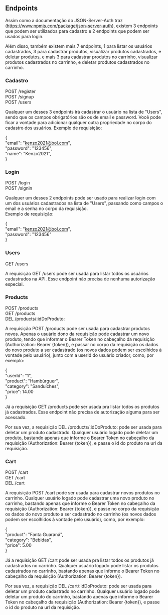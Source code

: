 ## Endpoints

Assim como a documentação do JSON-Server-Auth traz (https://www.npmjs.com/package/json-server-auth), existem 3 endpoints que podem ser utilizados para cadastro e 2 endpoints que podem ser usados para login.

Além disso, também existem mais 7 endpoints, 1 para listar os usuários cadastrados, 3 para cadastrar produtos, visualizar produtos cadastrados, e deletar produtos, e mais 3 para cadastrar produtos no carrinho, visualizar produtos cadastrados no carrinho, e deletar produtos cadastrados no carrinho.

### Cadastro

POST /register <br/>
POST /signup <br/>
POST /users

Qualquer um desses 3 endpoints irá cadastrar o usuário na lista de "Users", sendo que os campos obrigatórios são os de email e password.
Você pode ficar a vontade para adicionar qualquer outra propriedade no corpo do cadastro dos usuários.
Exemplo de requisição:

{ <br/>
"email": "kenzo2021@bol.com", <br/>
"password": "123456", <br/>
"name": "Kenzo2021", <br/>
}

### Login

POST /login <br/>
POST /signin

Qualquer um desses 2 endpoints pode ser usado para realizar login com um dos usuários cadastrados na lista de "Users", passando como campos o email e a senha no corpo da requisição. <br/>
Exemplo de requisição:

{ <br/>
"email": "kenzo2021@bol.com", <br/>
"password": "123456" <br/>
}

### Users

GET /users

A requisição GET /users pode ser usada para listar todos os usuários cadastrados na API. Esse endpoint não precisa de nenhuma autorização especial.

### Products

POST /products <br/>
GET /products <br/>
DEL /products/:idDoProduto:

A requisição POST /products pode ser usada para cadastrar produtos novos. Apenas o usuário dono da requisição pode cadastrar um novo produto, tendo que informar o Bearer Token no cabeçalho da requisição (Authorization: Bearer {token}), e passar no corpo da requisição os dados do novo produto a ser cadastrado (os novos dados podem ser escolhidos à vontade pelo usuário), junto com a userId do usuário criador, como, por exemplo:

{ <br/>
"userId": "1", <br/>
"product": "Hambúrguer", <br/>
"category": "Sanduíches", <br/>
"price": 14.00 <br/>
}

Já a requisição GET /products pode ser usada pra listar todos os produtos já cadastrados. Esse endpoint não precisa de autorização alguma para ser acessado.

Por sua vez, a requisição DEL /products/:idDoProduto: pode ser usada para deletar um produto cadastrado. Qualquer usuário logado pode deletar um produto, bastando apenas que informe o Bearer Token no cabeçalho da requisição (Authorization: Bearer {token}), e passe o id do produto na url da requisição.

### Cart

POST /cart <br/>
GET /cart <br/>
DEL /cart

A requisição POST /cart pode ser usada para cadastrar novos produtos no carrinho. Qualquer usuário logado pode cadastrar uma novo produto no carrinho, bastando apenas que informe o Bearer Token no cabeçalho da requisição (Authorization: Bearer {token}), e passe no corpo da requisição os dados do novo produto a ser cadastrado no carrinho (os novos dados podem ser escolhidos à vontade pelo usuário), como, por exemplo:

{ <br/>
"product": "Fanta Guaraná", <br/>
"category": "Bebidas", <br/>
"price": 5.00 <br/>
}

Já a requisição GET /cart pode ser usada pra listar todos os produtos já cadastrados no carrinho. Qualquer usuário logado pode listar os produtos cadastrados no carrinho, bastando apenas que informe o Bearer Token no cabeçalho da requisição (Authorization: Bearer {token}).

Por sua vez, a requisição DEL /cart/:idDoProduto: pode ser usada para deletar um produto cadastrado no carrinho. Qualquer usuário logado pode deletar um produto do carrinho, bastando apenas que informe o Bearer Token no cabeçalho da requisição (Authorization: Bearer {token}), e passe o id do produto na url da requisição.
